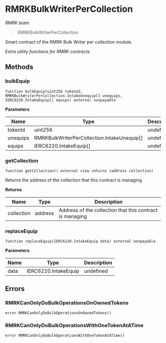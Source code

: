 # RMRKBulkWriterPerCollection

*RMRK team*

> RMRKBulkWriterPerCollection

Smart contract of the RMRK Bulk Writer per collection module.

*Extra utility functions for RMRK contracts.*

## Methods

### bulkEquip

```solidity
function bulkEquip(uint256 tokenId, RMRKBulkWriterPerCollection.IntakeUnequip[] unequips, IERC6220.IntakeEquip[] equips) external nonpayable
```





**Parameters**

| Name | Type | Description |
|---|---|---|
| tokenId | uint256 | undefined |
| unequips | RMRKBulkWriterPerCollection.IntakeUnequip[] | undefined |
| equips | IERC6220.IntakeEquip[] | undefined |

### getCollection

```solidity
function getCollection() external view returns (address collection)
```

Returns the address of the collection that this contract is managing




**Returns**

| Name | Type | Description |
|---|---|---|
| collection | address | Address of the collection that this contract is managing |

### replaceEquip

```solidity
function replaceEquip(IERC6220.IntakeEquip data) external nonpayable
```





**Parameters**

| Name | Type | Description |
|---|---|---|
| data | IERC6220.IntakeEquip | undefined |




## Errors

### RMRKCanOnlyDoBulkOperationsOnOwnedTokens

```solidity
error RMRKCanOnlyDoBulkOperationsOnOwnedTokens()
```






### RMRKCanOnlyDoBulkOperationsWithOneTokenAtATime

```solidity
error RMRKCanOnlyDoBulkOperationsWithOneTokenAtATime()
```







